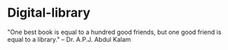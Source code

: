 # Digital-library
"One best book is equal to a hundred good friends, but one good friend is equal to a library." – Dr. A.P.J. Abdul Kalam
